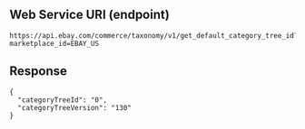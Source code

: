 ## Web Service URI (endpoint)

```
https://api.ebay.com/commerce/taxonomy/v1/get_default_category_tree_id?marketplace_id=EBAY_US
```

## Response

```
{
  "categoryTreeId": "0",
  "categoryTreeVersion": "130"
}
```
